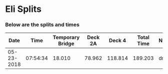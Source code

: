 # Eli Splits 



### Below are the splits and times

|Date|Time|Temporary Bridge|Deck 2A|Deck 4|Total Time|Notes|
|---|---|---|---|---|---|---|
| 05-23-2018 | 07:54:34 | 18.010 | 78.962 | 118.814 | 189.203 | drop |